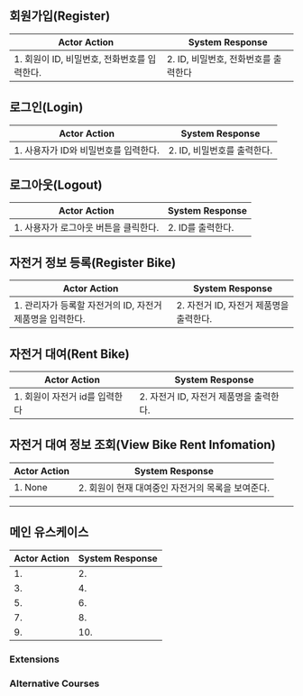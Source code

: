 
## 회원가입(Register)
|Actor Action|System Response|
|------|---|
|1. 회원이 ID, 비밀번호, 전화번호를 입력한다.|2. ID, 비밀번호, 전화번호를 출력한다|

## 로그인(Login)
|Actor Action|System Response|
|------|---|
|1. 사용자가 ID와 비밀번호를 입력한다.|2. ID, 비밀번호를 출력한다.|

## 로그아웃(Logout)
|Actor Action|System Response|
|------|---|
|1. 사용자가 로그아웃 버튼을 클릭한다.|2. ID를 출력한다.|

## 자전거 정보 등록(Register Bike)
|Actor Action|System Response|
|------|---|
|1. 관리자가 등록할 자전거의 ID, 자전거 제품명을 입력한다.|2. 자전거 ID, 자전거 제품명을 출력한다.|

## 자전거 대여(Rent Bike)
|Actor Action|System Response|
|------|---|
|1. 회원이 자전거 id를 입력한다|2. 자전거 ID, 자전거 제품명을 출력한다.|

## 자전거 대여 정보 조회(View Bike Rent Infomation)
|Actor Action|System Response|
|------|----------|
|1. None|2. 회원이 현재 대여중인 자전거의 목록을 보여준다.|



---
## 메인 유스케이스
|Actor Action|System Response|
|------|---|
|1. |2. |
|3. |4. |
|5. |6. |
|7. |8. |
|9. |10. |
### Extensions

### Alternative Courses
